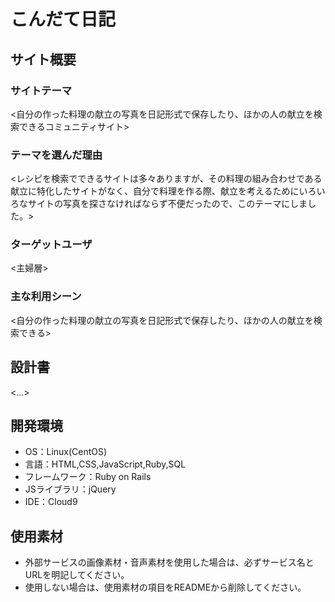 
# こんだて日記

## サイト概要
### サイトテーマ
<自分の作った料理の献立の写真を日記形式で保存したり、ほかの人の献立を検索できるコミュニティサイト>

### テーマを選んだ理由
<レシピを検索でできるサイトは多々ありますが、その料理の組み合わせである献立に特化したサイトがなく、自分で料理を作る際、献立を考えるためにいろいろなサイトの写真を探さなければならず不便だったので、このテーマにしました。>

### ターゲットユーザ
<主婦層>

### 主な利用シーン
<自分の作った料理の献立の写真を日記形式で保存したり、ほかの人の献立を検索できる>

## 設計書
<...>

## 開発環境
- OS：Linux(CentOS)
- 言語：HTML,CSS,JavaScript,Ruby,SQL
- フレームワーク：Ruby on Rails
- JSライブラリ：jQuery
- IDE：Cloud9

## 使用素材
- 外部サービスの画像素材・音声素材を使用した場合は、必ずサービス名とURLを明記してください。
- 使用しない場合は、使用素材の項目をREADMEから削除してください。

